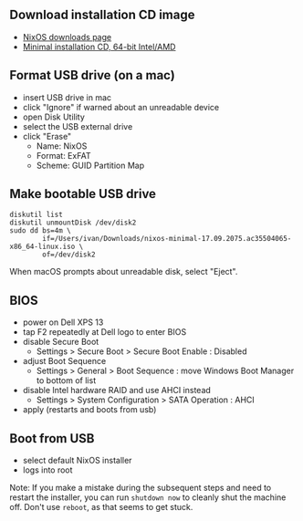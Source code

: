 ## Download installation CD image

- [NixOS downloads page](https://nixos.org/nixos/download.html)
 - [Minimal installation CD, 64-bit Intel/AMD](https://d3g5gsiof5omrk.cloudfront.net/nixos/17.09/nixos-17.09.2075.ac35504065/nixos-minimal-17.09.2075.ac35504065-x86_64-linux.iso)

## Format USB drive (on a mac)

- insert USB drive in mac
 - click "Ignore" if warned about an unreadable device
- open Disk Utility
 - select the USB external drive
 - click "Erase"
     - Name: NixOS
     - Format: ExFAT
     - Scheme: GUID Partition Map

## Make bootable USB drive

```
diskutil list
diskutil unmountDisk /dev/disk2
sudo dd bs=4m \
        if=/Users/ivan/Downloads/nixos-minimal-17.09.2075.ac35504065-x86_64-linux.iso \
        of=/dev/disk2
```
When macOS prompts about unreadable disk, select "Eject".

## BIOS
- power on Dell XPS 13
- tap F2 repeatedly at Dell logo to enter BIOS
- disable Secure Boot
  - Settings > Secure Boot > Secure Boot Enable : Disabled
- adjust Boot Sequence
  - Settings > General > Boot Sequence : move Windows Boot Manager to bottom of list
- disable Intel hardware RAID and use AHCI instead
  - Settings > System Configuration > SATA Operation : AHCI
- apply (restarts and boots from usb)

## Boot from USB
- select default NixOS installer
- logs into root

Note: If you make a mistake during the subsequent steps and need to restart the installer, you can run `shutdown now` to cleanly shut the machine off. Don't use `reboot`, as that seems to get stuck.
